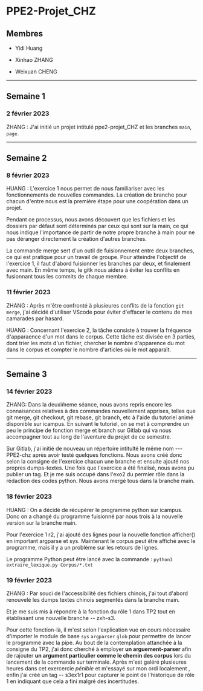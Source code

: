 # PPE2-Projet_CHZ

## Membres

- Yidi Huang

- Xinhao ZHANG

- Weixuan CHENG

***

## **Semaine 1**
### 2 février 2023

ZHANG : J'ai initié un projet intitulé ppe2-projet_CHZ et les branches  `main`, `page`.
___

## **Semaine 2**
### 8 février 2023

HUANG : L'exercice 1 nous permet de nous familiariser avec les fonctionnements de nouvelles commandes. La création de branche pour chacun d'entre nous est la première étape pour une coopération dans un projet. 

Pendant ce processus, nous avons découvert que les fichiers et les dossiers par défaut sont déterminés par ceux qui sont sur la main, ce qui nous indique l'importance de partir de notre propre branche à main pour ne pas déranger directement la création d'autres branches.

La commande merge sert d'un outil de fuisionnement entre deux branches, ce qui est pratique pour un travail de groupe. Pour atteindre l'objectif de l'exercice 1, il faut d'abord fuisionner les branches par deux, et finalement avec main. En même temps, le gitk nous aidera à éviter les conflits en fusionnant tous les commits de chaque membre.

### 11 février 2023

ZHANG : Après m'être confronté à plusieures conflits de la fonction `git merge`, j'ai décidé d'utiliser VScode pour éviter d'effacer le contenu de mes camarades par hasard.

HUANG : Concernant l'exercice 2, la tâche consiste à trouver la fréquence d'apparaence d'un mot dans le corpus. Cette tâche est divisée en 3 parties, dont trier les mots d'un fichier, chercher le nombre d'apparence du mot dans le corpus et compter le nombre d'articles où le mot apparaît. 

___

## **Semaine 3**
### 14 février 2023

ZHANG: Dans la deuxim̀eme séance, nous avons repris encore les connaisances relatives à des commandes nouvellement apprises, telles que git merge, git checkout, git rebase, git branch, etc à l'aide du tutoriel animé disponible sur icampus. En suivant le tutoriel, on se met à comprendre un peu le principe de fonction merge et branch sur Gitlab qui va nous accompagner tout au long de l'aventure du projet de ce semestre.

Sur Gitlab, j'ai initié de nouveau un répertoire intitulté le même nom --- PPE2-chz après avoir testé quelques fonctions. Nous avons créé donc selon la consigne de l'exercice chacun une branche et ensuite ajouté nos propres dumps-textes. Une fois que l'exercice a été finalisé, nous avons pu publier un tag. Et je me suis occupé dans l'exo2 du permier rôle dans la rédaction des codes python. Nous avons mergé tous dans la branche main.

### 18 février 2023
HUANG : On a décidé de récupérer le programme python sur icampus. Donc on a changé du programme fuisionné par nous trois à la nouvelle version sur la branche main.

Pour l'exercice 1 r2, j'ai ajouté des lignes pour la nouvelle fonction afficher() en important argparse et sys. Maintenant le corpus peut être affiché avec le programme, mais il y a un problème sur les retours de lignes. 

Le programme Python peut être lancé avec la commande : `python3 extraire_lexique.py Corpus/*.txt`

### 19 février 2023
ZHANG : Par souci de l'accessibilité des fichiers chinois, j'ai tout d'abord renouvelé les dumps textes chinois segmentés dans la branche main. 

Et je me suis mis à répondre à la fonction du rôle 1 dans TP2 tout en établissant une nouvelle branche -- zxh-s3.  

Pour cette fonction-là, il m'est selon l'explication vue en cours nécessaire d'importer le module de base `sys` `argparser` `glob` pour permettre de lancer le programme avec la pipe.	Au bout de la contemplation attanchée à la consigne du TP2, j'ai donc cherché à employer **un arguement-parser** afin de rajouter **un argument particulier comme le chemin des corpus** lors du lancement de la commande sur terminale. Après m'est galéré plusieures heures dans cet exercercie *pénible* et m'essayé sur mon ordi localement , enfin j'ai créé un tag -- s3ex1r1 pour capturer le point de l'historique de rôle 1 en indiquant que cela a fini malgré des incertitudes.

